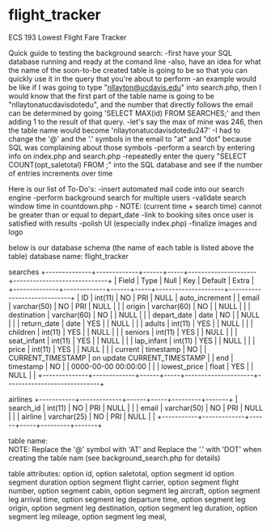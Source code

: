 # flight_tracker
ECS 193 Lowest Flight Fare Tracker

Quick guide to testing the background search:
    -first have your SQL database running and ready at the comand line
    -also, have an idea for what the name of the soon-to-be created table
     is going to be so that you can quickly use it in the query that
     you're about to perform
	-an example would be like if I was going to type 
	 "nllayton@ucdavis.edu" into search.php, then 
	 I would know that the first part of the table
	 name is going to be "nllaytonatucdavisdotedu", and the number
	 that directly follows the email can be determined by going
	 'SELECT MAX(id) FROM SEARCHES;' and then adding 1 to the result
	 of that query.
	-let's say the max of mine was 246, then the table name would
	 become 'nllaytonatucdavisdotedu247'
	-I had to change the '@' and the '.' symbols in the email
	 to "at" and "dot" because SQL was complaining about those symbols
    -perform a search by entering info on index.php and search.php
    -repeatedly enter the query "SELECT COUNT(opt_saletotal) FROM <tablename>;"
     into the SQL database and see if the number of entries increments over 
     time

Here is our list of To-Do's:
-insert automated mail code into our search engine
-perform background search for multiple users
-validate search window time in countdown.php
    - NOTE: (current time + search time) cannot be
	    greater than or equal to depart_date
-link to booking sites once user is satisfied with results
-polish UI (especially index.php)
-finalize images and logo


below is our database schema
(the name of each table is listed above the table)
database name: flight_tracker

searches
+--------------+-------------+------+-----+---------------------+-----------------------------+
| Field        | Type        | Null | Key | Default             | Extra                       |
+--------------+-------------+------+-----+---------------------+-----------------------------+
| ID           | int(11)     | NO   | PRI | NULL                | auto_increment              |
| email        | varchar(50) | NO   | PRI | NULL                |                             |
| origin       | varchar(60) | NO   |     | NULL                |                             |
| destination  | varchar(60) | NO   |     | NULL                |                             |
| depart_date  | date        | NO   |     | NULL                |                             |
| return_date  | date        | YES  |     | NULL                |                             |
| adults       | int(11)     | YES  |     | NULL                |                             |
| children     | int(11)     | YES  |     | NULL                |                             |
| seniors      | int(11)     | YES  |     | NULL                |                             |
| seat_infant  | int(11)     | YES  |     | NULL                |                             |
| lap_infant   | int(11)     | YES  |     | NULL                |                             |
| price        | int(11)     | YES  |     | NULL                |                             |
| current      | timestamp   | NO   |     | CURRENT_TIMESTAMP   | on update CURRENT_TIMESTAMP |
| end          | timestamp   | NO   |     | 0000-00-00 00:00:00 |                             |
| lowest_price | float       | YES  |     | NULL                |                             |
+--------------+-------------+------+-----+---------------------+-----------------------------+

airlines
+-----------+-------------+------+-----+---------+-------+
| search_id | int(11)     | NO   | PRI | NULL    |       |
| email     | varchar(50) | NO   | PRI | NULL    |       |
| airline   | varchar(25) | NO   | PRI | NULL    |       |
+-----------+-------------+------+-----+---------+-------+

table name:  
    <email><requestID>
    NOTE: Replace the '@' symbol with 'AT'
	  and Replace the '.' with 'DOT'
	  when creating the table nam
	  (see background_search.php
	   for details)

table attributes:
    option id,
    option saletotal,
    option segment id
    option segment duration
    option segment flight carrier,
    option segment flight number,
    option segment cabin,
    option segment leg aircraft,
    option segment leg arrival time,
    option segment leg departure time,
    option segment leg origin,
    option segment leg destination,
    option segment leg duration,
    option segment leg mileage,
    option segment leg meal,
